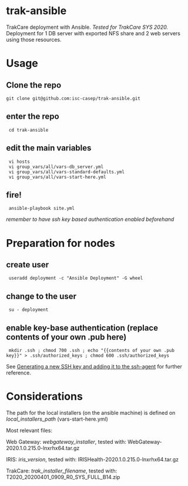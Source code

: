 # trak-ansible
TrakCare deployment with Ansible.
*Tested for TrakCare SYS 2020.*
Deployment for 1 DB server with exported NFS share and 2 web servers using those resources.

# Usage

## Clone the repo

 ```
git clone git@github.com:isc-casep/trak-ansible.git
```

## enter the repo
```
 cd trak-ansible
```

## edit the main variables
```
 vi hosts
 vi group_vars/all/vars-db_server.yml
 vi group_vars/all/vars-standard-defaults.yml
 vi group_vars/all/vars-start-here.yml
```
## fire!
```
 ansible-playbook site.yml
```
*remember to have ssh key based authentication enabled beforehand*

# Preparation for nodes

## create user
```
 useradd deployment -c "Ansible Deployment" -G wheel
```
## change to the user
```
 su - deployment
```
## enable key-base authentication (replace contents of your own .pub here)
```
 mkdir .ssh ; chmod 700 .ssh ; echo "{{contents of your own .pub key}}" > .ssh/authorized_keys ; chmod 600 .ssh/authorized_keys
```
See [Generating a new SSH key and adding it to the ssh-agent](https://help.github.com/en/github/authenticating-to-github/generating-a-new-ssh-key-and-adding-it-to-the-ssh-agent) for further reference.

# Considerations
The path for the local installers (on the ansible machine) is defined on *local_installers_path* (vars-start-here.yml)

Most relevant files:

Web Gateway: *webgateway_installer*, tested with: WebGateway-2020.1.0.215.0-lnxrhx64.tar.gz

IRIS: *iris_version*, tested with: IRISHealth-2020.1.0.215.0-lnxrhx64.tar.gz

TrakCare: *trak_installer_filename*, tested with: T2020_20200401_0909_R0_SYS_FULL_B14.zip
